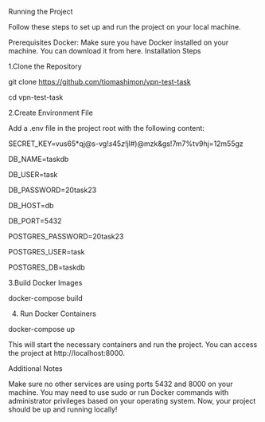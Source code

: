 Running the Project

Follow these steps to set up and run the project on your local machine.

Prerequisites
Docker: Make sure you have Docker installed on your machine. You can download it from here.
Installation Steps

1.Clone the Repository

git clone https://github.com/tiomashimon/vpn-test-task

cd vpn-test-task

2.Create Environment File

Add a .env file in the project root with the following content:

SECRET_KEY=vus65*qj@s-vg$!s45z!$jl#)@mzk&gs!7m7%tv9hj=12m55gz

DB_NAME=taskdb

DB_USER=task

DB_PASSWORD=20task23

DB_HOST=db

DB_PORT=5432

POSTGRES_PASSWORD=20task23

POSTGRES_USER=task

POSTGRES_DB=taskdb


3.Build Docker Images

docker-compose build

4. Run Docker Containers


docker-compose up

This will start the necessary containers and run the project. You can access the project at http://localhost:8000.

Additional Notes

Make sure no other services are using ports 5432 and 8000 on your machine.
You may need to use sudo or run Docker commands with administrator privileges based on your operating system.
Now, your project should be up and running locally!
